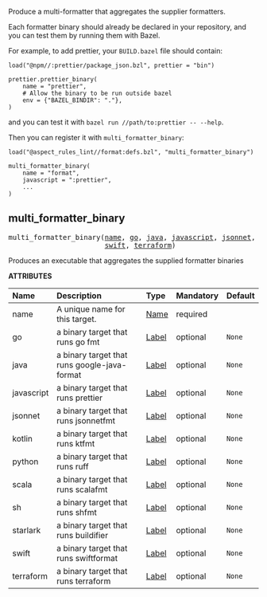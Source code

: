 <!-- Generated with Stardoc: http://skydoc.bazel.build -->

Produce a multi-formatter that aggregates the supplier formatters.

Each formatter binary should already be declared in your repository, and you can test them by running
them with Bazel.

For example, to add prettier, your `BUILD.bazel` file should contain:

```
load("@npm//:prettier/package_json.bzl", prettier = "bin")

prettier.prettier_binary(
    name = "prettier",
    # Allow the binary to be run outside bazel
    env = {"BAZEL_BINDIR": "."},
)
```

and you can test it with `bazel run //path/to:prettier -- --help`.

Then you can register it with `multi_formatter_binary`:

```
load("@aspect_rules_lint//format:defs.bzl", "multi_formatter_binary")

multi_formatter_binary(
    name = "format",
    javascript = ":prettier",
    ...
)
```


<a id="multi_formatter_binary"></a>

## multi_formatter_binary

<pre>
multi_formatter_binary(<a href="#multi_formatter_binary-name">name</a>, <a href="#multi_formatter_binary-go">go</a>, <a href="#multi_formatter_binary-java">java</a>, <a href="#multi_formatter_binary-javascript">javascript</a>, <a href="#multi_formatter_binary-jsonnet">jsonnet</a>, <a href="#multi_formatter_binary-kotlin">kotlin</a>, <a href="#multi_formatter_binary-python">python</a>, <a href="#multi_formatter_binary-scala">scala</a>, <a href="#multi_formatter_binary-sh">sh</a>, <a href="#multi_formatter_binary-starlark">starlark</a>,
                       <a href="#multi_formatter_binary-swift">swift</a>, <a href="#multi_formatter_binary-terraform">terraform</a>)
</pre>

Produces an executable that aggregates the supplied formatter binaries

**ATTRIBUTES**


| Name  | Description | Type | Mandatory | Default |
| :------------- | :------------- | :------------- | :------------- | :------------- |
| <a id="multi_formatter_binary-name"></a>name |  A unique name for this target.   | <a href="https://bazel.build/concepts/labels#target-names">Name</a> | required |  |
| <a id="multi_formatter_binary-go"></a>go |  a binary target that runs go fmt   | <a href="https://bazel.build/concepts/labels">Label</a> | optional | <code>None</code> |
| <a id="multi_formatter_binary-java"></a>java |  a binary target that runs google-java-format   | <a href="https://bazel.build/concepts/labels">Label</a> | optional | <code>None</code> |
| <a id="multi_formatter_binary-javascript"></a>javascript |  a binary target that runs prettier   | <a href="https://bazel.build/concepts/labels">Label</a> | optional | <code>None</code> |
| <a id="multi_formatter_binary-jsonnet"></a>jsonnet |  a binary target that runs jsonnetfmt   | <a href="https://bazel.build/concepts/labels">Label</a> | optional | <code>None</code> |
| <a id="multi_formatter_binary-kotlin"></a>kotlin |  a binary target that runs ktfmt   | <a href="https://bazel.build/concepts/labels">Label</a> | optional | <code>None</code> |
| <a id="multi_formatter_binary-python"></a>python |  a binary target that runs ruff   | <a href="https://bazel.build/concepts/labels">Label</a> | optional | <code>None</code> |
| <a id="multi_formatter_binary-scala"></a>scala |  a binary target that runs scalafmt   | <a href="https://bazel.build/concepts/labels">Label</a> | optional | <code>None</code> |
| <a id="multi_formatter_binary-sh"></a>sh |  a binary target that runs shfmt   | <a href="https://bazel.build/concepts/labels">Label</a> | optional | <code>None</code> |
| <a id="multi_formatter_binary-starlark"></a>starlark |  a binary target that runs buildifier   | <a href="https://bazel.build/concepts/labels">Label</a> | optional | <code>None</code> |
| <a id="multi_formatter_binary-swift"></a>swift |  a binary target that runs swiftformat   | <a href="https://bazel.build/concepts/labels">Label</a> | optional | <code>None</code> |
| <a id="multi_formatter_binary-terraform"></a>terraform |  a binary target that runs terraform   | <a href="https://bazel.build/concepts/labels">Label</a> | optional | <code>None</code> |


